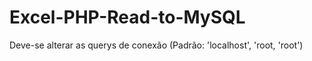 # Excel-PHP-Read-to-MySQL

Deve-se alterar as querys de conexão (Padrão: 'localhost', 'root, 'root')
